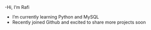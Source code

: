 -Hi, I’m Rafi
- I’m currently learning Python and MySQL
- Recently joined Github and excited to share more projects soon
